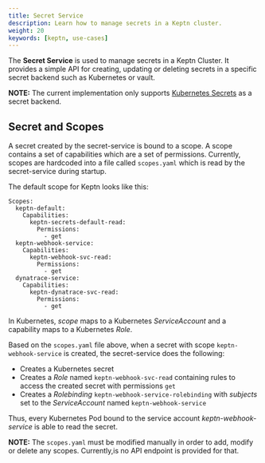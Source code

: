 ```yaml
---
title: Secret Service
description: Learn how to manage secrets in a Keptn cluster.
weight: 20
keywords: [keptn, use-cases]
---
```


The **Secret Service** is used to manage secrets in a Keptn Cluster.
It provides a simple API for creating, updating or deleting secrets in a specific secret backend such as Kubernetes or vault.

**NOTE:** The current implementation only supports [Kubernetes Secrets](https://kubernetes.io/docs/concepts/configuration/secret/) as a secret backend.

## Secret and Scopes

A secret created by the secret-service is bound to a scope.
A scope contains a set of capabilities which are a set of permissions.
Currently, scopes are hardcoded into a file called `scopes.yaml` which is read by the secret-service during startup.

The default scope for Keptn looks like this:
```
Scopes:
  keptn-default:
    Capabilities:
      keptn-secrets-default-read:
        Permissions:
          - get
  keptn-webhook-service:
    Capabilities:
      keptn-webhook-svc-read:
        Permissions:
          - get
  dynatrace-service:
    Capabilities:
      keptn-dynatrace-svc-read:
        Permissions:
          - get
```

In Kubernetes, *scope* maps to a Kubernetes *ServiceAccount* and a capability maps to a Kubernetes *Role*.

Based on the `scopes.yaml` file above, when a secret with scope `keptn-webhook-service` is created, the secret-service does the following:
- Creates a Kubernetes secret
- Creates a *Role* named `keptn-webhook-svc-read` containing rules to access the created secret with permissions `get`
- Creates a *Rolebinding* `keptn-webhook-service-rolebinding` with *subjects* set to the *ServiceAccount* named `keptn-webhook-service`

Thus, every Kubernetes Pod bound to the service account *keptn-webhook-service* is able to read the secret.

**NOTE:** The `scopes.yaml` must be modified manually in order to add, modify or delete any scopes.
Currently,is no API endpoint is provided for that.

